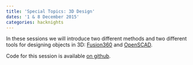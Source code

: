 ```yaml
---
title: 'Special Topics: 3D Design'
dates: '1 & 8 December 2015'
categories: hacknights
---
```

In these sessions we will introduce two different methods and two different tools for designing objects in 3D: [Fusion360](http://www.autodesk.co.uk/products/fusion-360/) and [OpenSCAD](http://www.openscad.org/).

Code for this session is available [on github](https://github.com/hacklabes/HackNights_OpenSCAD).
